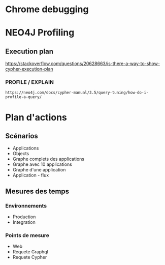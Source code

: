 # Chrome debugging

# NEO4J Profiling
## Execution plan
  https://stackoverflow.com/questions/20628663/is-there-a-way-to-show-cypher-execution-plan

### PROFILE / EXPLAIN
    https://neo4j.com/docs/cypher-manual/3.5/query-tuning/how-do-i-profile-a-query/

# Plan d'actions
## Scénarios
* Applications
* Objects
* Graphe complets des applications
* Graphe avec 10 applications 
* Graphe d'une application
* Application - flux

## Mesures des temps
### Environnements
* Production
* Integration
### Points de mesure
* Web
* Requete Graphql
* Requete Cypher
